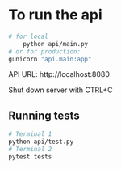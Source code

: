 # To run the api

```bash
# for local
    python api/main.py
# or for production:
gunicorn "api.main:app"
```

API URL: http://localhost:8080

Shut down server with CTRL+C

## Running tests

```bash
# Terminal 1
python api/test.py
# Terminal 2
pytest tests
```
